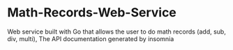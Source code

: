 # Math-Records-Web-Service
Web service built with Go that allows the user to do math records (add, sub, div, multi), The API documentation generated by insomnia
